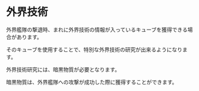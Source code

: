 # 外界技術

外界艦隊の撃退時、まれに外界技術の情報が入っているキューブを獲得できる場合があります。

そのキューブを使用することで、特別な外界技術の研究が出来るようになります。

外界技術研究には、暗黒物質が必要となります。

暗黒物質は、外界艦隊への攻撃が成功した際に獲得することができます。
